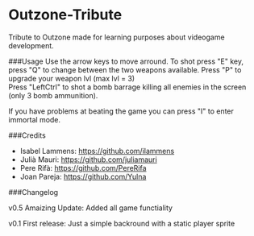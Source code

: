 # Outzone-Tribute

Tribute to Outzone made for learning purposes about videogame development.


###Usage
Use the arrow keys to move arround.
To shot press "E" key, press "Q" to change between the two weapons available. 
Press "P" to upgrade your weapon lvl (max lvl = 3)  
Press "LeftCtrl" to shot a bomb barrage killing all enemies in the screen (only 3 bomb ammunition).

If you have problems at beating the game you can press "I" to enter immortal mode.

###Credits
 * Isabel Lammens: https://github.com/ilammens
 * Julià Mauri: https://github.com/juliamauri
 * Pere Rifà: https://github.com/PereRifa
 * Joan Pareja: https://github.com/Yulna

 
###Changelog

v0.5 Amaizing Update: Added all game functiality

v0.1 First release:  Just a simple backround with a static player sprite
